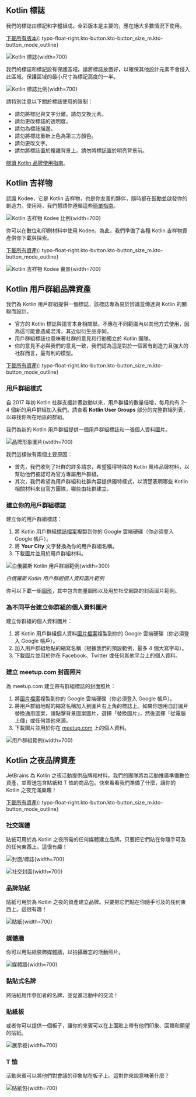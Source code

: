 [//]: # (title: Kotlin 品牌資產)

## Kotlin 標誌

我們的標誌由標記和字體組成。全彩版本是主要的，應在絕大多數情況下使用。

[下載所有版本](https://resources.jetbrains.com/storage/products/kotlin/docs/kotlin_logos.zip){:.typo-float-right.kto-button.kto-button_size_m.kto-button_mode_outline}

![Kotlin 標誌](kotlin-logo.png){width=700}

我們的標誌和標記設有保護區域。請將標誌放置好，以確保其他設計元素不會侵入此區域。保護區域的最小尺寸為標記高度的一半。

![Kotlin 標誌比例](kotlin-logo-guidelines.png){width=700}

請特別注意以下關於標誌使用的限制：

* 請勿將標記與文字分離。請勿交換元素。
* 請勿更改標誌的透明度。
* 請勿為標誌描邊。
* 請勿將標誌重新上色為第三方顏色。
* 請勿更改文字。
* 請勿將標誌置於複雜背景上。請勿將標誌置於明亮背景前。

[閱讀 Kotlin 品牌使用指南](https://kotlinfoundation.org/guidelines/)。

## Kotlin 吉祥物

認識 Kodee，它是 Kotlin 吉祥物，也是你友善的夥伴，隨時都在鼓勵並啟發你的創造力。使用時，我們懇請你遵循這些[簡單指南](https://resources.jetbrains.com/storage/products/kotlin/docs/Kotlin_Mascot_Guidelines.pdf)。

![Kotlin 吉祥物 Kodee 比例](mascot-body-proportions.png){width=700}

你可以在數位和印刷材料中使用 Kodee。為此，我們準備了各種 Kotlin 吉祥物資產供你下載與探索。

[下載所有資產](https://resources.jetbrains.com/storage/products/kotlin/docs/kotlin_mascot_2.zip){:.typo-float-right.kto-button.kto-button_size_m.kto-button_mode_outline}

![Kotlin 吉祥物 Kodee 實景](mascot-in-action.png){width=700}

## Kotlin 用戶群組品牌資產

我們為 Kotlin 用戶群組提供一個標誌，該標誌專為易於辨識並傳達與 Kotlin 的關聯而設計。

* 官方的 Kotlin 標誌與語言本身相關聯。不應在不同範圍內以其他方式使用，因為這可能會造成混淆。其近似衍生品亦同。
* 用戶群組標誌也意味著社群的意見和行動獨立於 Kotlin 團隊。
* 你的意見不必與我們的意見一致，我們認為這是對於一個富有創造力且強大的社群而言，最有利的模型。

[下載所有資產](https://drive.google.com/drive/folders/0B3Zi34svOj1RZ2sxZExhblRJc1k){:.typo-float-right.kto-button.kto-button_size_m.kto-button_mode_outline}

### 用戶群組樣式

自 2017 年初 Kotlin 社群支援計畫啟動以來，用戶群組的數量倍增，每月約有 2–4 個新的用戶群組加入我們。請查看 **Kotlin User Groups** 部分的完整群組列表，以尋找你所在地區的群組。

我們為新的 Kotlin 用戶群組提供一個用戶群組標誌和一張個人資料圖片。

![品牌形象圖片](kotlin-user-group-logo.png){width=700}

我們這樣做有兩個主要原因：

* 首先，我們收到了社群的許多請求，希望獲得特殊的 Kotlin 風格品牌材料，以幫助他們被認可為官方專屬用戶群組。
* 其次，我們希望為用戶群組和社群內容提供獨特樣式，以清楚表明哪些 Kotlin 相關材料來自官方團隊，哪些由社群建立。

### 建立你的用戶群組標誌

建立你的用戶群組標誌：
1. 將 Kotlin 用戶群組[標誌檔案](https://docs.google.com/drawings/d/1IcJp8Z2jAwEliXrHB-l9RNK_2LrqGTkNuPPtjrW1iIU/edit)複製到你的 Google 雲端硬碟（你必須登入 Google 帳戶）。
2. 將 **Your City** 文字替換為你的用戶群組名稱。
3. 下載圖片並用於用戶群組材料。

![白俄羅斯 Kotlin 用戶群組範例](kotlin-user-group-avatar.png){width=300}

*白俄羅斯 Kotlin 用戶群組個人資料圖片範例*

你可以下載一組[圖形](https://drive.google.com/drive/folders/0B3Zi34svOj1RZ2sxZExhblRJc1k)，其中包含向量圖形以及用於社交網路的封面圖片範例。

### 為不同平台建立你群組的個人資料圖片

建立你群組的個人資料圖片：
1. 將 Kotlin 用戶群組個人資料[圖片檔案](https://docs.google.com/drawings/d/1buhwccmllb7wFS0OIAub0WC4DIuSHRiDpjEQhB4tkPs/edit)複製到你的 Google 雲端硬碟（你必須登入 Google 帳戶）。
2. 加入用戶群組地點的縮寫名稱（根據我們的預設範例，最多 4 個大寫字母）。
3. 下載圖片並用於你在 Facebook、Twitter 或任何其他平台上的個人資料。

### 建立 meetup.com 封面照片

為 meetup.com 建立帶有群組標誌的封面照片：
1. 將[圖片檔案](https://drive.google.com/file/d/1g_0Plf_do6vrXvy1R-Hx430vfV2CPVKN/view)複製到你的 Google 雲端硬碟（你必須登入 Google 帳戶）。
2. 將用戶群組地點的縮寫名稱加入到圖片右上角的標誌上。如果你想用自訂圖片替換通用圖案，請點擊背景圖案圖片，選擇「替換圖片」，然後選擇「從電腦上傳」或任何其他來源。
3. 下載圖片並用於你在 [meetup.com](https://meetup.com) 上的個人資料。

![用戶群組範例](kotlin-user-group.png){width=700}

## Kotlin 之夜品牌資產

JetBrains 為 Kotlin 之夜活動提供品牌和材料。我們的團隊將為活動推廣準備數位資產，並寄送包含貼紙和 T 恤的商品包。快來看看我們準備了什麼，讓你的 Kotlin 之夜充滿樂趣！

[下載所有資產](https://drive.google.com/drive/folders/1wTJ-PiO6VvbY6XdACGLsWZ_N8KHI0Nvr){:.typo-float-right.kto-button.kto-button_size_m.kto-button_mode_outline}

### 社交媒體

貼紙可用於為 Kotlin 之夜所需的任何媒體建立品牌。只要把它們貼在你隨手可及的任何東西上。這很有趣！

![封面/標誌](kotlin-night-cover.svg){width=700}

![社交封面](kotlin-night-fb.svg){width=700}

### 品牌貼紙

貼紙可用於為 Kotlin 之夜的資產建立品牌。只要把它們貼在你隨手可及的任何東西上。這很有趣！

![貼紙](kotlin-night-stickers.svg){width=700}

<!-- ![Stickers usage](kotlin-night-stickers-usage.svg){width=700} -->

### 媒體牆

你可以用貼紙裝飾媒體牆，以拍攝難忘的活動照片。

![媒體牆](kotlin-night-press-wall.svg){width=700}

### 黏貼式名牌

將貼紙用作參加者的名牌，並促進活動中的交流！

### 貼紙板

或者你可以提供一個板子，讓你的來賓可以在上面貼上帶有他們印象、回饋和願望的貼紙。

![展示板](kotlin-night-board.svg){width=700}

### T 恤

活動來賓可以將他們對會議的印象貼在板子上。這對你來說意味著什麼？

![貼紙包](kotlin-night-t-shirt.svg){width=700}